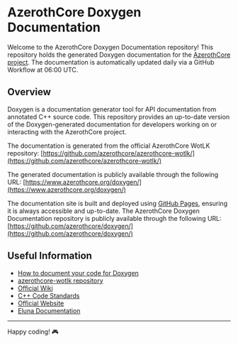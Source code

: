 # AzerothCore Doxygen Documentation

Welcome to the AzerothCore Doxygen Documentation repository! This repository holds the generated Doxygen documentation for the [AzerothCore project](https://www.azerothcore.org). The documentation is automatically updated daily via a GitHub Workflow at 06:00 UTC.

## Overview

Doxygen is a documentation generator tool for API documentation from annotated C++ source code. This repository provides an up-to-date version of the Doxygen-generated documentation for developers working on or interacting with the AzerothCore project.

The documentation is generated from the official AzerothCore WotLK repository:
[https://github.com/azerothcore/azerothcore-wotlk/](https://github.com/azerothcore/azerothcore-wotlk/)

The generated documentation is publicly available through the following URL:
[https://www.azerothcore.org/doxygen/](https://www.azerothcore.org/doxygen/)

The documentation site is built and deployed using [GitHub Pages](https://pages.github.com/), ensuring it is always accessible and up-to-date.
The AzerothCore Doxygen Documentation repository is publicly available through the following URL:
[https://github.com/azerothcore/doxygen/](https://github.com/azerothcore/doxygen/)

## Useful Information

- [How to document your code for Doxygen](https://www.azerothcore.org/wiki/how-to-document-code)
- [azerothcore-wotlk repository](https://github.com/azerothcore/azerothcore-wotlk)
- [Official Wiki](https://www.azerothcore.org/wiki/home)
- [C++ Code Standards](https://www.azerothcore.org/wiki/cpp-code-standards)
- [Official Website](https://www.azerothcore.org/)
- [Eluna Documentation](https://www.azerothcore.org/pages/eluna/)

---

Happy coding! 🎮
